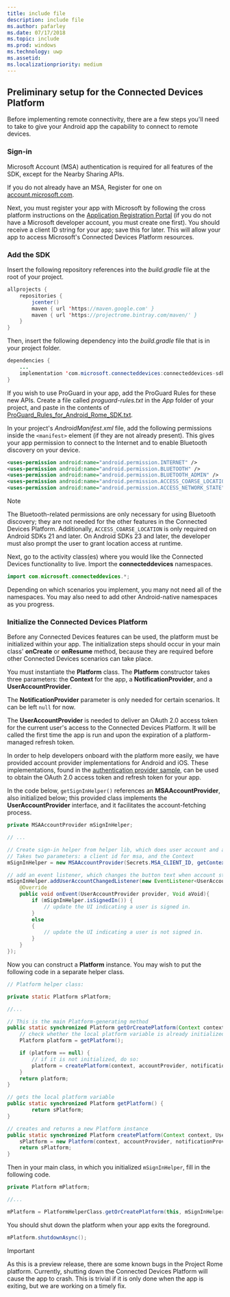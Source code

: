 ```yaml
---
title: include file
description: include file
ms.author: pafarley
ms.date: 07/17/2018
ms.topic: include
ms.prod: windows
ms.technology: uwp
ms.assetid: 
ms.localizationpriority: medium
---
```


## Preliminary setup for the Connected Devices Platform

Before implementing remote connectivity, there are a few steps you'll need to take to give your Android app the capability to connect to remote devices.

### Sign-in

Microsoft Account (MSA) authentication is required for all features of the SDK, except for the Nearby Sharing APIs. 

If you do not already have an MSA, Register for one on [account.microsoft.com](https://account.microsoft.com/account).

Next, you must register your app with Microsoft by following the cross platform instructions on the [Application Registration Portal](https://apps.dev.microsoft.com/) (if you do not have a Microsoft developer account, you must create one first). You should receive a client ID string for your app; save this for later. This will allow your app to access Microsoft's Connected Devices Platform resources. 

### Add the SDK

Insert the following repository references into the *build.gradle* file at the root of your project.

```Java
allprojects {
    repositories {
        jcenter()
        maven { url 'https://maven.google.com' }
        maven { url 'https://projectrome.bintray.com/maven/' }
    }
}
```
Then, insert the following dependency into the _build.gradle_ file that is in your project folder.

```Java
dependencies { 
    ...
    implementation 'com.microsoft.connecteddevices:connecteddevices-sdk:0.11.0'
}
```

If you wish to use ProGuard in your app, add the ProGuard Rules for these new APIs. Create a file called *proguard-rules.txt* in the *App* folder of your project, and paste in the contents of [ProGuard_Rules_for_Android_Rome_SDK.txt](https://github.com/Microsoft/project-rome/blob/master/Android/ProGuard_Rules_for_Android_Rome_SDK.txt).

In your project's *AndroidManifest.xml* file, add the following permissions inside the `<manifest>` element (if they are not already present). This gives your app permission to connect to the Internet and to enable Bluetooth discovery on your device.

```xml
<uses-permission android:name="android.permission.INTERNET" />
<uses-permission android:name="android.permission.BLUETOOTH" />
<uses-permission android:name="android.permission.BLUETOOTH_ADMIN" />
<uses-permission android:name="android.permission.ACCESS_COARSE_LOCATION" />
<uses-permission android:name="android.permission.ACCESS_NETWORK_STATE" />
```

> [!NOTE]
> The Bluetooth-related permissions are only necessary for using Bluetooth discovery; they are not needed for the other features in the Connected Devices Platform. Additionally, `ACCESS_COARSE_LOCATION` is only required on Android SDKs 21 and later. On Android SDKs 23 and later, the developer must also prompt the user to grant location access at runtime.

Next, go to the activity class(es) where you would like the Connected Devices functionality to live. Import the **connecteddevices** namespaces.

```java
import com.microsoft.connecteddevices.*;
```

Depending on which scenarios you implement, you many not need all of the namespaces. You may also need to add other Android-native namespaces as you progress.

### Initialize the Connected Devices Platform

Before any Connected Devices features can be used, the platform must be initialized within your app. The initialization steps should occur in your main class' **onCreate** or **onResume** method, because they are required before other Connected Devices scenarios can take place. 

You must instantiate the **Platform** class. The **Platform** constructor takes three parameters: the **Context** for the app, a **NotificationProvider**, and a **UserAccountProvider**.

The **NotificationProvider** parameter is only needed for certain scenarios. It can be left `null` for now.

The **UserAccountProvider** is needed to deliver an OAuth 2.0 access token for the current user's access to the Connected Devices Platform. It will be called the first time the app is run and upon the expiration of a platform-managed refresh token. 

In order to help developers onboard with the platform more easily, we have provided account provider implementations for Android and iOS. These implementations, found in the [authentication provider sample](https://github.com/Microsoft/project-rome/tree/master/Android/samples/account-provider-sample), can be used to obtain the OAuth 2.0 access token and refresh token for your app.

In the code below, `getSignInHelper()` references an **MSAAccountProvider**, also initialized below; this provided class implements the **UserAccountProvider** interface, and it facilitates the account-fetching process.

```Java
private MSAAccountProvider mSignInHelper;

// ...

// Create sign-in helper from helper lib, which does user account and access token management for us
// Takes two parameters: a client id for msa, and the Context
mSignInHelper = new MSAAccountProvider(Secrets.MSA_CLIENT_ID, getContext());

// add an event listener, which changes the button text when account state changes
mSignInHelper.addUserAccountChangedListener(new EventListener<UserAccountProvider, Void>() {
    @Override
    public void onEvent(UserAccountProvider provider, Void aVoid){
        if (mSignInHelper.isSignedIn()) {
            // update the UI indicating a user is signed in.
        }
        else
        {
            // update the UI indicating a user is not signed in.
        }
    }
});
```

Now you can construct a **Platform** instance. You may wish to put the following code in a separate helper class. 

```Java
// Platform helper class:

private static Platform sPlatform;

//...

// This is the main Platform-generating method
public static synchronized Platform getOrCreatePlatform(Context context, UserAccountProvider accountProvider, NotificationProvider notificationProvider) {
    // check whether the local platform variable is already initialized.
    Platform platform = getPlatform();

    if (platform == null) {
        // if it is not initialized, do so:
        platform = createPlatform(context, accountProvider, notificationProvider);
    }
    return platform;
}

// gets the local platform variable
public static synchronized Platform getPlatform() {
        return sPlatform;
}

// creates and returns a new Platform instance
public static synchronized Platform createPlatform(Context context, UserAccountProvider accountProvider, NotificationProvider notificationProvider) {
    sPlatform = new Platform(context, accountProvider, notificationProvider);
    return sPlatform;
}

```
Then in your main class, in which you initialized `mSignInHelper`, fill in the following code.

```Java
private Platform mPlatform;

//...

mPlatform = PlatformHelperClass.getOrCreatePlatform(this, mSignInHelper, null);
```

You should shut down the platform when your app exits the foreground.

```Java
mPlatform.shutdownAsync();
```

> [!IMPORTANT] 
> As this is a preview release, there are some known bugs in the Project Rome platform. Currently, shutting down the Connected Devices Platform will cause the app to crash. This is trivial if it is only done when the app is exiting, but we are working on a timely fix. 

